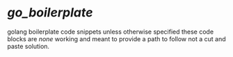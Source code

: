 # _go_boilerplate_
golang boilerplate code snippets unless otherwise specified these code blocks are 
*none* working and meant to provide a path to follow not a cut and paste solution.
